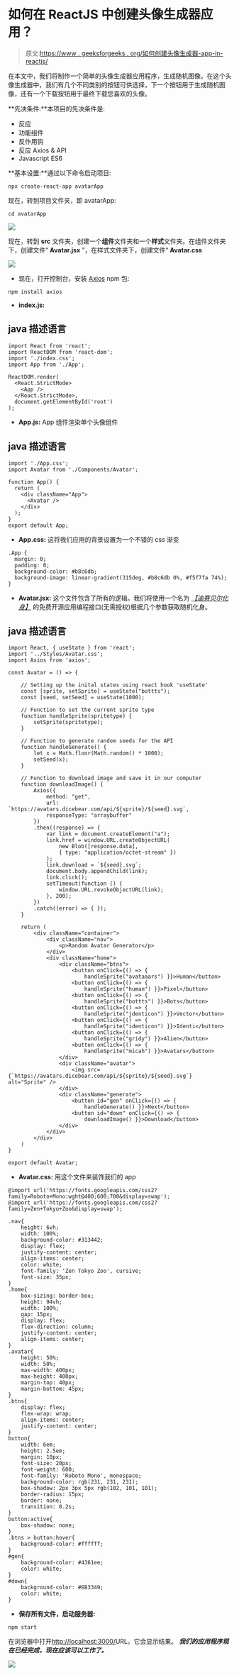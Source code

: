 # 如何在 ReactJS 中创建头像生成器应用？

> 原文:[https://www . geeksforgeeks . org/如何创建头像生成器-app-in-reactjs/](https://www.geeksforgeeks.org/how-to-create-an-avatar-generator-app-in-reactjs/)

在本文中，我们将制作一个简单的头像生成器应用程序，生成随机图像。在这个头像生成器中，我们有几个不同类别的按钮可供选择，下一个按钮用于生成随机图像，还有一个下载按钮用于最终下载您喜欢的头像。

**先决条件:**本项目的先决条件是:

*   反应
*   功能组件
*   反作用钩
*   反应 Axios & API
*   Javascript ES6

**基本设置:**通过以下命令启动项目:

```
npx create-react-app avatarApp
```

现在，转到项目文件夹，即 avatarApp:

```
cd avatarApp
```

![](img/155c1b3f4d73dc8ec9a3161a5698e4cf.png)

现在，转到 **src** 文件夹，创建一个**组件**文件夹和一个**样式**文件夹。在组件文件夹下，创建文件“ **Avatar.jsx** ”，在样式文件夹下，创建文件“ **Avatar.css**

![](img/0c01bff11eb35d77c692b07def1f5f08.png)

*   现在，打开控制台，安装 [Axios](https://www.npmjs.com/package/axios) npm 包:

```
npm install axios
```

*   **index.js:**

## java 描述语言

```
import React from 'react';
import ReactDOM from 'react-dom';
import './index.css';
import App from './App';

ReactDOM.render(
  <React.StrictMode>
    <App />
  </React.StrictMode>,
  document.getElementById('root')
);
```

*   **App.js:** App 组件渲染单个头像组件

## java 描述语言

```
import './App.css';
import Avatar from './Components/Avatar';

function App() {
  return (
    <div className="App">
      <Avatar />
    </div>
  );
}
export default App;
```

*   **App.css:** 这将我们应用的背景设置为一个不错的 css 渐变

```
.App {
  margin: 0;
  padding: 0;
  background-color: #b8c6db;
  background-image: linear-gradient(315deg, #b8c6db 0%, #f5f7fa 74%);
}
```

*   **Avatar.jsx:** 这个文件包含了所有的逻辑。我们将使用一个名为 [*【迪赛贝尔化身】*](https://avatars.dicebear.com/) 的免费开源应用编程接口(无需授权)根据几个参数获取随机化身。

## java 描述语言

```
import React, { useState } from 'react';
import '../Styles/Avatar.css';
import Axios from 'axios';

const Avatar = () => {

    // Setting up the inital states using react hook 'useState'
    const [sprite, setSprite] = useState("bottts");
    const [seed, setSeed] = useState(1000);

    // Function to set the current sprite type
    function handleSprite(spritetype) {
        setSprite(spritetype);
    }

    // Function to generate random seeds for the API
    function handleGenerate() {
        let x = Math.floor(Math.random() * 1000);
        setSeed(x);
    }

    // Function to download image and save it in our computer
    function downloadImage() {
        Axios({
            method: "get",
            url: `https://avatars.dicebear.com/api/${sprite}/${seed}.svg`,
            responseType: "arraybuffer"
        })
        .then((response) => {
            var link = document.createElement("a");
            link.href = window.URL.createObjectURL(
                new Blob([response.data], 
                { type: "application/octet-stream" })
            );
            link.download = `${seed}.svg`;
            document.body.appendChild(link);
            link.click();
            setTimeout(function () {
                window.URL.revokeObjectURL(link);
            }, 200);
        })
        .catch((error) => { });
    }

    return (
        <div className="container">
            <div className="nav">
                <p>Random Avatar Generator</p>
            </div>
            <div className="home">
                <div className="btns">
                    <button onClick={() => { 
                        handleSprite("avataaars") }}>Human</button>
                    <button onClick={() => { 
                        handleSprite("human") }}>Pixel</button>
                    <button onClick={() => { 
                        handleSprite("bottts") }}>Bots</button>
                    <button onClick={() => { 
                        handleSprite("jdenticon") }}>Vector</button>
                    <button onClick={() => { 
                        handleSprite("identicon") }}>Identi</button>
                    <button onClick={() => { 
                        handleSprite("gridy") }}>Alien</button>
                    <button onClick={() => { 
                        handleSprite("micah") }}>Avatars</button>
                </div>
                <div className="avatar">
                    <img src=
{`https://avatars.dicebear.com/api/${sprite}/${seed}.svg`} alt="Sprite" />
                </div>
                <div className="generate">
                    <button id="gen" onClick={() => { 
                        handleGenerate() }}>Next</button>
                    <button id="down" onClick={() => { 
                        downloadImage() }}>Download</button>
                </div>
            </div>
        </div>
    )
}

export default Avatar;
```

*   **Avatar.css:** 用这个文件来装饰我们的 app

```
@import url('https://fonts.googleapis.com/css2?family=Roboto+Mono:wght@400;600;700&display=swap');
@import url('https://fonts.googleapis.com/css2?family=Zen+Tokyo+Zoo&display=swap');

.nav{
    height: 6vh;
    width: 100%;
    background-color: #313442;
    display: flex;
    justify-content: center;
    align-items: center;
    color: white;
    font-family: 'Zen Tokyo Zoo', cursive;
    font-size: 35px;
}
.home{
    box-sizing: border-box;
    height: 94vh;
    width: 100%;
    gap: 15px;
    display: flex;
    flex-direction: column;
    justify-content: center;
    align-items: center;
}
.avatar{
    height: 50%;
    width: 50%;
    max-width: 400px;
    max-height: 400px;
    margin-top: 40px;
    margin-bottom: 45px;
}
.btns{
    display: flex;
    flex-wrap: wrap;
    align-items: center;
    justify-content: center;
}
button{
    width: 6em;
    height: 2.5em;
    margin: 10px;
    font-size: 20px;
    font-weight: 600;
    font-family: 'Roboto Mono', monospace;
    background-color: rgb(231, 231, 231);
    box-shadow: 2px 3px 5px rgb(102, 101, 101);
    border-radius: 15px;
    border: none;
    transition: 0.2s;
}
button:active{
    box-shadow: none;
}
.btns > button:hover{
    background-color: #ffffff;
}
#gen{
    background-color: #4361ee;
    color: white;
}
#down{
    background-color: #EB3349;
    color: white;
}
```

*   **保存所有文件，启动服务器:**

```
npm start
```

在浏览器中打开[<u>http://localhost:3000/</u>](http://localhost:3000/)URL。它会显示结果。 ***我们的应用程序现在已经完成，现在应该可以工作了。***

![](img/be02c15b82500c9604bb0a6edd21f3e0.png)